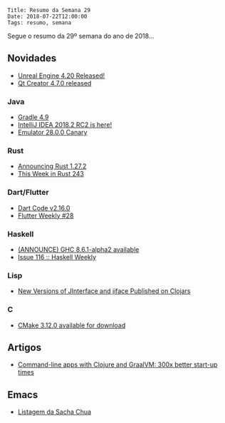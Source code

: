     Title: Resumo da Semana 29
    Date: 2018-07-22T12:00:00
    Tags: resumo, semana

Segue o resumo da 29º semana do ano de 2018...

<!-- more -->

## Novidades

* [Unreal Engine 4.20 Released!](https://www.unrealengine.com/en-US/blog/unreal-engine-4-20-released "Post sobre Unreal Engine 4.20 Released!")
* [Qt Creator 4.7.0 released](http://blog.qt.io/blog/2018/07/18/qt-creator-4-7-0-released "Post sobre Qt Creator 4.7.0 released")

### Java

* [Gradle 4.9](https://docs.gradle.org/4.9/release-notes.html "Post sobre Gradle 4.9")
* [IntelliJ IDEA 2018.2 RC2 is here!](https://blog.jetbrains.com/idea/2018/07/intellij-idea-2018-2-rc2-is-here "Post sobre IntelliJ IDEA 2018.2 RC2 is here!")
* [Emulator 28.0.0 Canary](https://androidstudio.googleblog.com/2018/07/emulator-2800-canary.html "Post sobre Emulator 28.0.0 Canary")

### Rust

* [Announcing Rust 1.27.2](https://blog.rust-lang.org/2018/07/20/Rust-1.27.2.html "Post sobre Announcing Rust 1.27.2")
* [This Week in Rust 243](https://this-week-in-rust.org/blog/2018/07/17/this-week-in-rust-243 "Post sobre This Week in Rust 243")

### Dart/Flutter

* [Dart Code v2.16.0](https://dartcode.org/releases/v2-16 "Post sobre Dart Code v2.16.0")
* [Flutter Weekly #28](https://us17.campaign-archive.com/?u=c8d8d18b6e2c6316ddc1d48a0&id=9c38aa0233 "Post sobre Flutter Weekly #28")

### Haskell

* [(ANNOUNCE) GHC 8.6.1-alpha2 available](https://mail.haskell.org/pipermail/ghc-devs/2018-July/016007.html "Post sobre (ANNOUNCE) GHC 8.6.1-alpha2 available")
* [Issue 116 :: Haskell Weekly](https://haskellweekly.news/issues/116.html "Post sobre Issue 116 :: Haskell Weekly")

### Lisp

* [New Versions of JInterface and jiface Published on Clojars](http://clojang.lfe.io/archives/2018-07/17-191932/new-versions-of-jinterface-and-jiface-published-on-clojars.html "Post sobre New Versions of JInterface and jiface Published on Clojars")

### C

* [CMake 3.12.0 available for download](https://blog.kitware.com/cmake-3-12-0-available-for-download/ "Post sobre CMake 3.12.0 available for download")

## Artigos

* [Command-line apps with Clojure and GraalVM: 300x better start-up times](https://www.astrecipes.net/blog/2018/07/20/cmd-line-apps-with-clojure-and-graalvm "Artigo sobre Command-line apps with Clojure and GraalVM: 300x better start-up times")

## Emacs

* [Listagem da Sacha Chua](http://sachachua.com/blog/category/emacs-news "Post sobre Listagem da Sacha Chua")
